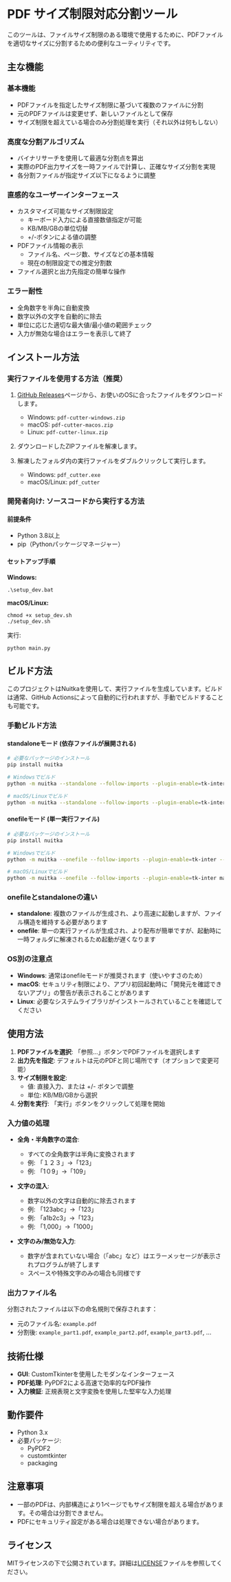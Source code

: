 # PDF サイズ制限対応分割ツール

このツールは、ファイルサイズ制限のある環境で使用するために、PDFファイルを適切なサイズに分割するための便利なユーティリティです。

## 主な機能

### 基本機能
- PDFファイルを指定したサイズ制限に基づいて複数のファイルに分割
- 元のPDFファイルは変更せず、新しいファイルとして保存
- サイズ制限を超えている場合のみ分割処理を実行（それ以外は何もしない）

### 高度な分割アルゴリズム
- バイナリサーチを使用して最適な分割点を算出
- 実際のPDF出力サイズを一時ファイルで計算し、正確なサイズ分割を実現
- 各分割ファイルが指定サイズ以下になるように調整

### 直感的なユーザーインターフェース
- カスタマイズ可能なサイズ制限設定
  - キーボード入力による直接数値指定が可能
  - KB/MB/GBの単位切替
  - +/-ボタンによる値の調整
- PDFファイル情報の表示
  - ファイル名、ページ数、サイズなどの基本情報
  - 現在の制限設定での推定分割数
- ファイル選択と出力先指定の簡単な操作

### エラー耐性
- 全角数字を半角に自動変換
- 数字以外の文字を自動的に除去
- 単位に応じた適切な最大値/最小値の範囲チェック
- 入力が無効な場合はエラーを表示して終了

## インストール方法

### 実行ファイルを使用する方法（推奨）

1. [GitHub Releases](https://github.com/ユーザー名/PDF_Cutter/releases)ページから、お使いのOSに合ったファイルをダウンロードします。
   - Windows: `pdf-cutter-windows.zip`
   - macOS: `pdf-cutter-macos.zip`
   - Linux: `pdf-cutter-linux.zip`

2. ダウンロードしたZIPファイルを解凍します。

3. 解凍したフォルダ内の実行ファイルをダブルクリックして実行します。
   - Windows: `pdf_cutter.exe`
   - macOS/Linux: `pdf_cutter`

### 開発者向け: ソースコードから実行する方法

#### 前提条件
- Python 3.8以上
- pip（Pythonパッケージマネージャー）

#### セットアップ手順

**Windows:**
```
.\setup_dev.bat
```

**macOS/Linux:**
```
chmod +x setup_dev.sh
./setup_dev.sh
```

実行:
```
python main.py
```

## ビルド方法

このプロジェクトはNuitkaを使用して、実行ファイルを生成しています。ビルドは通常、GitHub Actionsによって自動的に行われますが、手動でビルドすることも可能です。

### 手動ビルド方法

#### standaloneモード (依存ファイルが展開される)

```bash
# 必要なパッケージのインストール
pip install nuitka

# Windowsでビルド
python -m nuitka --standalone --follow-imports --plugin-enable=tk-inter --disable-console main.py

# macOS/Linuxでビルド
python -m nuitka --standalone --follow-imports --plugin-enable=tk-inter main.py
```

#### onefileモード (単一実行ファイル)

```bash
# 必要なパッケージのインストール
pip install nuitka

# Windowsでビルド
python -m nuitka --onefile --follow-imports --plugin-enable=tk-inter --disable-console main.py

# macOS/Linuxでビルド
python -m nuitka --onefile --follow-imports --plugin-enable=tk-inter main.py
```

### onefileとstandaloneの違い

- **standalone**: 複数のファイルが生成され、より高速に起動しますが、ファイル構造を維持する必要があります
- **onefile**: 単一の実行ファイルが生成され、より配布が簡単ですが、起動時に一時フォルダに解凍されるため起動が遅くなります

### OS別の注意点

- **Windows**: 通常はonefileモードが推奨されます（使いやすさのため）
- **macOS**: セキュリティ制限により、アプリ初回起動時に「開発元を確認できないアプリ」の警告が表示されることがあります
- **Linux**: 必要なシステムライブラリがインストールされていることを確認してください

## 使用方法

1. **PDFファイルを選択**: 「参照...」ボタンでPDFファイルを選択します
2. **出力先を指定**: デフォルトは元のPDFと同じ場所です（オプションで変更可能）
3. **サイズ制限を設定**:
   - 値: 直接入力、または +/- ボタンで調整
   - 単位: KB/MB/GBから選択
4. **分割を実行**: 「実行」ボタンをクリックして処理を開始

### 入力値の処理

- **全角・半角数字の混合**: 
   - すべての全角数字は半角に変換されます
   - 例: 「１２３」→「123」
   - 例: 「1０9」→「109」

- **文字の混入**: 
   - 数字以外の文字は自動的に除去されます
   - 例: 「123abc」→「123」
   - 例: 「a1b2c3」→「123」
   - 例: 「1,000」→「1000」
   
- **文字のみ/無効な入力**: 
   - 数字が含まれていない場合（「abc」など）はエラーメッセージが表示されプログラムが終了します
   - スペースや特殊文字のみの場合も同様です

### 出力ファイル名

分割されたファイルは以下の命名規則で保存されます：
- 元のファイル名: `example.pdf`
- 分割後: `example_part1.pdf`, `example_part2.pdf`, `example_part3.pdf`, ...

## 技術仕様

- **GUI**: CustomTkinterを使用したモダンなインターフェース
- **PDF処理**: PyPDF2による高速で効率的なPDF操作
- **入力検証**: 正規表現と文字変換を使用した堅牢な入力処理

## 動作要件

- Python 3.x
- 必要パッケージ:
  - PyPDF2
  - customtkinter
  - packaging

## 注意事項

- 一部のPDFは、内部構造により1ページでもサイズ制限を超える場合があります。その場合は分割できません。
- PDFにセキュリティ設定がある場合は処理できない場合があります。

## ライセンス

MITライセンスの下で公開されています。詳細は[LICENSE](LICENSE)ファイルを参照してください。